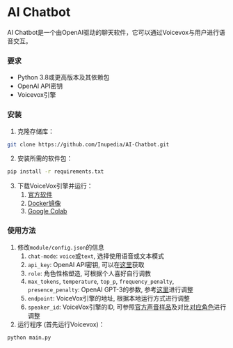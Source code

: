 # AI Chatbot

AI Chatbot是一个由OpenAI驱动的聊天软件，它可以通过Voicevox与用户进行语音交互。


### 要求
- Python 3.8或更高版本及其依赖包
- OpenAI API密钥
- Voicevox引擎

### 安装
1. 克隆存储库：
```bash
git clone https://github.com/Inupedia/AI-Chatbot.git
```
2. 安装所需的软件包：
```bash
pip install -r requirements.txt 
```

3. 下载VoiceVox引擎并运行：
   1. [官方软件](https://voicevox.hiroshiba.jp/)
   2. [Docker镜像](https://hub.docker.com/r/voicevox/voicevox_engine)
   3. [Google Colab](https://github.com/SociallyIneptWeeb/LanguageLeapAI/blob/main/src/run_voicevox_colab.ipynb)

### 使用方法
1. 修改`module/config.json`的信息
   1. `chat-mode`: `voice`或`text`, 选择使用语音或文本模式
   2. `api_key`: OpenAI API密钥, 可以在[这里](https://beta.openai.com/account/api-keys)获取
   3. `role`: 角色性格塑造, 可根据个人喜好自行调教
   4. `max_tokens`, `temperature`, `top_p`, `frequency_penalty`, `presence_penalty`: OpenAI GPT-3的参数, 参考[这里](https://beta.openai.com/docs/api-reference/completions/create)进行调整
   5. `endpoint`: VoiceVox引擎的地址, 根据本地运行方式进行调整
   6. `speaker_id`: VoiceVox引擎的ID, 可参照[官方声音样品](https://voicevox.hiroshiba.jp/)及对比[对应角色](/speaker.json)进行调整
2. 运行程序 (首先运行Voicevox)：
```bash
python main.py
```

